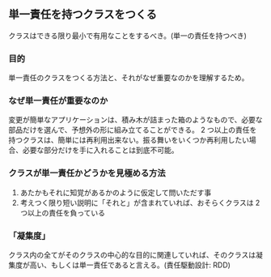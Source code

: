 ## 単一責任を持つクラスをつくる

クラスはできる限り最小で有用なことをするべき。(単一の責任を持つべき)

### 目的

単一責任のクラスをつくる方法と、それがなぜ重要なのかを理解するため。

### なぜ単一責任が重要なのか

変更が簡単なアプリケーションは、積み木が詰まった箱のようなもので、必要な部品だけを選んで、予想外の形に組み立てることができる。
2 つ以上の責任を持つクラスは、簡単には再利用出来ない。振る舞いをいくつか再利用したい場合、必要な部分だけを手に入れることは到底不可能。

### クラスが単一責任かどうかを見極める方法

1. あたかもそれに知覚があるかのように仮定して問いただす事
2. 考えつく限り短い説明に「それと」が含まれていれば、おそらくクラスは 2 つ以上の責任を負っている

### 「凝集度」

クラス内の全てがそのクラスの中心的な目的に関連していれば、そのクラスは凝集度が高い、もしくは単一責任であると言える。(責任駆動設計: RDD)
